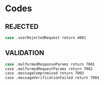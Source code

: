 # Codes

## REJECTED

```sh
case .userRejectedRequest return 4001
```

## VALIDATION

```sh
case .malformedResponseParams return 7001
case .malformedRequestParams return 7002
case .messageCompromised return 7003
case .messageVerificationFailed return 7004
```
